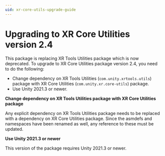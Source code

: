 ```yaml
---
uid: xr-core-utils-upgrade-guide
---
```

# Upgrading to XR Core Utilities version 2.4

This package is replacing XR Tools Utilities package which is now deprecated. To upgrade to XR Core Utilities package version 2.4, you need to do the following:

- Change dependency on XR Tools Utilities (`com.unity.xrtools.utils`) package with XR Core Utilities (`com.unity.xr.core-utils`) package.
- Use Unity 2021.3 or newer.

**Change dependency on XR Tools Utilities package with XR Core Utilities package**

Any explicit dependency on XR Tools Utilities package needs to be replaced with a dependency on XR Core Utilities package. Since the asmdefs and namespaces have been renamed as well, any reference to these must be updated.

**Use Unity 2021.3 or newer**

This version of the package requires Unity 2021.3 or newer.
